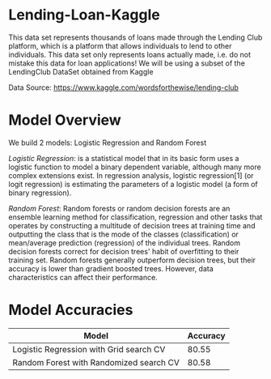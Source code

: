 # **Lending-Loan-Kaggle**
This data set represents thousands of loans made through the Lending Club platform, which is a platform that allows individuals to lend to other individuals. This data set only represents loans actually made, i.e. do not mistake this data for loan applications! We will be using a subset of the LendingClub DataSet obtained from Kaggle

Data Source: https://www.kaggle.com/wordsforthewise/lending-club

# **Model Overview**

We build 2 models: Logistic Regression and Random Forest

*Logistic Regression*: is a statistical model that in its basic form uses a logistic function to model a binary dependent variable, although many more complex extensions exist. In regression analysis, logistic regression[1] (or logit regression) is estimating the parameters of a logistic model (a form of binary regression).

*Random Forest*: Random forests or random decision forests are an ensemble learning method for classification, regression and other tasks that operates by constructing a multitude of decision trees at training time and outputting the class that is the mode of the classes (classification) or mean/average prediction (regression) of the individual trees. Random decision forests correct for decision trees' habit of overfitting to their training set. Random forests generally outperform decision trees, but their accuracy is lower than gradient boosted trees. However, data characteristics can affect their performance. 

# **Model Accuracies**

Model | Accuracy
--- | ---
Logistic Regression with Grid search CV            | 80.55
Random Forest with Randomized search CV            | 80.58

